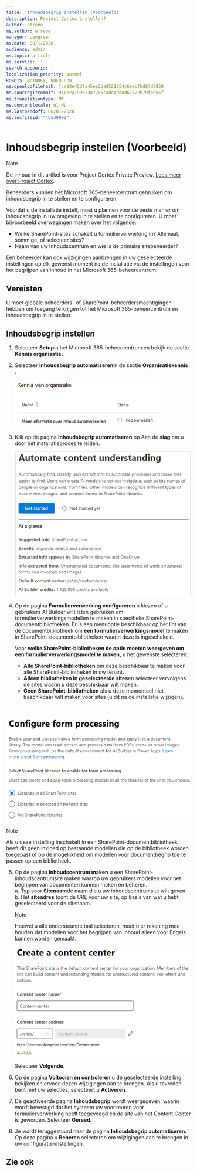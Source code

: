 ```yaml
---
title: 'Inhoudsbegrip instellen (Voorbeeld) '
description: Project Cortex instellen?
author: efrene
ms.author: efrene
manager: pamgreen
ms.date: 08/1/2020
audience: admin
ms.topic: article
ms.service: ''
search.appverid: ''
localization_priority: Normal
ROBOTS: NOINDEX, NOFOLLOW
ms.openlocfilehash: fca80e45dfa45ee5da9521854c6eebfbd87d8859
ms.sourcegitcommit: 91c82a79962387205c4dd4dd8d61322b79fed55f
ms.translationtype: MT
ms.contentlocale: nl-NL
ms.lasthandoff: 08/01/2020
ms.locfileid: "46539902"
---
```

# <a name="set-up-content-understanding-preview"></a>Inhoudsbegrip instellen (Voorbeeld)

> [!Note] 
> De inhoud in dit artikel is voor Project Cortex Private Preview. [Lees meer over Project Cortex](https://aka.ms/projectcortex).

Beheerders kunnen het Microsoft 365-beheercentrum gebruiken om inhoudsbegrip in te stellen en te configureren. 

Voordat u de installatie instelt, moet u plannen voor de beste manier om inhoudsbegrip in uw omgeving in te stellen en te configureren. U moet bijvoorbeeld overwegingen maken over het volgende:
- Welke SharePoint-sites schakelt u formulierverwerking in? Allemaal, sommige, of selecteer sites?
- Naam van uw inhoudscentrum en wie is de primaire sitebeheerder?

Een beheerder kan ook wijzigingen aanbrengen in uw geselecteerde instellingen op elk gewenst moment na de installatie via de instellingen voor het begrijpen van inhoud in het Microsoft 365-beheercentrum.


## <a name="requirements"></a>Vereisten 
U moet globale beheerders- of SharePoint-beheerdersmachtigingen hebben om toegang te krijgen tot het Microsoft 365-beheercentrum en inhoudsbegrip in te stellen.


## <a name="to-set-up-content-understanding"></a>Inhoudsbegrip instellen

1. Selecteer **Setup**in het Microsoft 365-beheercentrum en bekijk de sectie **Kennis organisatie.**
2. Selecteer **inhoudsbegrip automatiseren**in de sectie **Organisatiekennis** .<br/>

    ![Pagina voor het instellen van organisatiekennis](../media/content-understanding/admin-org-knowledge-options.png)</br>

3. Klik op de pagina **Inhoudsbegrip automatiseren** op Aan de **slag** om u door het installatieproces te leiden.<br/>

    ![Begin met instellen](../media/content-understanding/admin-content-understanding-get-started.png)</br>


4. Op de pagina **Formulierverwerking configureren** u kiezen of u gebruikers AI Builder wilt laten gebruiken om formulierverwerkingsmodellen te maken in specifieke SharePoint-documentbibliotheken. Er is een menuoptie beschikbaar op het lint van de documentbibliotheek om **een formulierverwerkingsmodel** te maken in SharePoint-documentbibliotheken waarin deze is ingeschakeld.
 
     Voor **welke SharePoint-bibliotheken de optie moeten weergeven om een formulierverwerkingsmodel te maken,** u het gewenste selecteren:</br>
    - **Alle SharePoint-bibliotheken** om deze beschikbaar te maken voor alle SharePoint-bibliotheken in uw tenant.</br>
    - **Alleen bibliotheken in geselecteerde sites**en selecteer vervolgens de sites waarin u deze beschikbaar wilt maken.</br>
    - **Geen SharePoint-bibliotheken** als u deze momenteel niet beschikbaar wilt maken voor sites (u dit na de installatie wijzigen).
</br>

   ![Formulierverwerking configureren](../media/content-understanding/admin-configforms.png)
</br>

   > [!Note]
   > Als u deze instelling inschakelt in een SharePoint-documentbibliotheek, heeft dit geen invloed op bestaande modellen die op de bibliotheek worden toegepast of op de mogelijkheid om modellen voor documentbegrip toe te passen op een bibliotheek. 

    
5. Op de pagina **Inhoudscentrum maken** u een SharePoint-inhoudscentrumsite maken waarop uw gebruikers modellen voor het begrijpen van documenten kunnen maken en beheren. </br>
    a. Typ voor **Sitenaam**de naam die u uw inhoudscentrumsite wilt geven.</br>
    b. Het **siteadres** toont de URL voor uw site, op basis van wat u hebt geselecteerd voor de sitenaam.</br>

    > [!Note] 
    > Hoewel u alle ondersteunde taal selecteren, moet u er rekening mee houden dat modellen voor het begrijpen van inhoud alleen voor Engels kunnen worden gemaakt.</br>

      ![Contentcentrum maken](../media/content-understanding/admin-cu-create-cc.png)</br>


    Selecteer **Volgende**.
6. Op de pagina **Voltooien en controleren** u de geselecteerde instelling bekijken en ervoor kiezen wijzigingen aan te brengen. Als u tevreden bent met uw selecties, selecteert u **Activeren**.



7. De geactiveerde pagina **Inhoudsbegrip** wordt weergegeven, waarin wordt bevestigd dat het systeem uw voorkeuren voor formulierverwerking heeft toegevoegd en de site van het Content Center is geworden. Selecteer **Gereed**.

8. Je wordt teruggestuurd naar de pagina **Inhoudsbegrip automatiseren.** Op deze pagina u **Beheren** selecteren om wijzigingen aan te brengen in uw configuratie-instellingen. 

## <a name="see-also"></a>Zie ook



  






